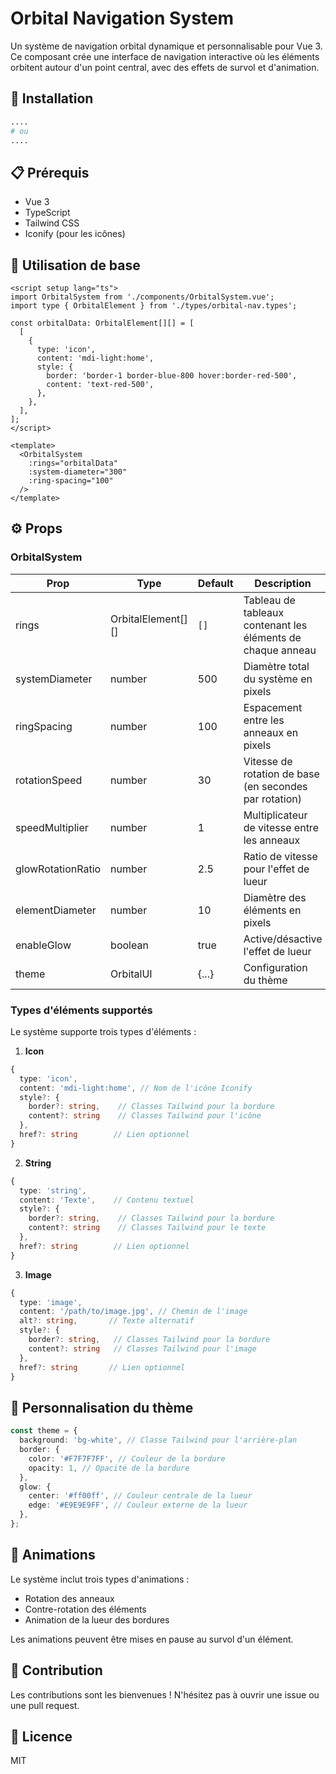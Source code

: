 # Orbital Navigation System

Un système de navigation orbital dynamique et personnalisable pour Vue 3. Ce composant crée une interface de navigation interactive où les éléments orbitent autour d'un point central, avec des effets de survol et d'animation.

## 🚀 Installation

```bash
....
# ou
....
```

## 📋 Prérequis

- Vue 3
- TypeScript
- Tailwind CSS
- Iconify (pour les icônes)

## 🎯 Utilisation de base

```vue
<script setup lang="ts">
import OrbitalSystem from './components/OrbitalSystem.vue';
import type { OrbitalElement } from './types/orbital-nav.types';

const orbitalData: OrbitalElement[][] = [
  [
    {
      type: 'icon',
      content: 'mdi-light:home',
      style: {
        border: 'border-1 border-blue-800 hover:border-red-500',
        content: 'text-red-500',
      },
    },
  ],
];
</script>

<template>
  <OrbitalSystem
    :rings="orbitalData"
    :system-diameter="300"
    :ring-spacing="100"
  />
</template>
```

## ⚙️ Props

### OrbitalSystem

| Prop              | Type               | Default | Description                                                 |
| ----------------- | ------------------ | ------- | ----------------------------------------------------------- |
| rings             | OrbitalElement[][] | `[]`    | Tableau de tableaux contenant les éléments de chaque anneau |
| systemDiameter    | number             | 500     | Diamètre total du système en pixels                         |
| ringSpacing       | number             | 100     | Espacement entre les anneaux en pixels                      |
| rotationSpeed     | number             | 30      | Vitesse de rotation de base (en secondes par rotation)      |
| speedMultiplier   | number             | 1       | Multiplicateur de vitesse entre les anneaux                 |
| glowRotationRatio | number             | 2.5     | Ratio de vitesse pour l'effet de lueur                      |
| elementDiameter   | number             | 10      | Diamètre des éléments en pixels                             |
| enableGlow        | boolean            | true    | Active/désactive l'effet de lueur                           |
| theme             | OrbitalUI          | {...}   | Configuration du thème                                      |

### Types d'éléments supportés

Le système supporte trois types d'éléments :

1. **Icon**

```typescript
{
  type: 'icon',
  content: 'mdi-light:home', // Nom de l'icône Iconify
  style?: {
    border?: string,    // Classes Tailwind pour la bordure
    content?: string    // Classes Tailwind pour l'icône
  },
  href?: string        // Lien optionnel
}
```

2. **String**

```typescript
{
  type: 'string',
  content: 'Texte',    // Contenu textuel
  style?: {
    border?: string,    // Classes Tailwind pour la bordure
    content?: string    // Classes Tailwind pour le texte
  },
  href?: string        // Lien optionnel
}
```

3. **Image**

```typescript
{
  type: 'image',
  content: '/path/to/image.jpg', // Chemin de l'image
  alt?: string,       // Texte alternatif
  style?: {
    border?: string,   // Classes Tailwind pour la bordure
    content?: string   // Classes Tailwind pour l'image
  },
  href?: string       // Lien optionnel
}
```

## 🎨 Personnalisation du thème

```typescript
const theme = {
  background: 'bg-white', // Classe Tailwind pour l'arrière-plan
  border: {
    color: '#F7F7F7FF', // Couleur de la bordure
    opacity: 1, // Opacité de la bordure
  },
  glow: {
    center: '#ff00ff', // Couleur centrale de la lueur
    edge: '#E9E9E9FF', // Couleur externe de la lueur
  },
};
```

## 🔄 Animations

Le système inclut trois types d'animations :

- Rotation des anneaux
- Contre-rotation des éléments
- Animation de la lueur des bordures

Les animations peuvent être mises en pause au survol d'un élément.

## 🤝 Contribution

Les contributions sont les bienvenues ! N'hésitez pas à ouvrir une issue ou une pull request.

## 📄 Licence

MIT
